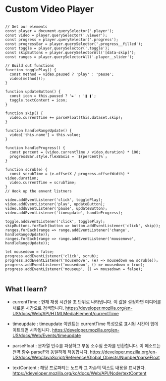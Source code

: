# Custom Video Player

<pre>
<code>
// Get our elements
const player = document.querySelector('.player');
const video = player.querySelector('.viewer');
const progress = player.querySelector('.progress');
const progressBar = player.querySelector('.progress__filled');
const toggle = player.querySelector('.toggle');
const skipButtons = player.querySelectorAll('[data-skip]');
const ranges = player.querySelectorAll('.player__slider');

// Build out functions
function togglePlay() {
  const method = video.paused ? 'play' : 'pause';
  video[method]();
}

function updateButton() {
  const icon = this.paused ? '►' : '❚ ❚';
  toggle.textContent = icon;
}

function skip() {
  video.currentTime += parseFloat(this.dataset.skip);
}

function handleRangeUpdate() {
  video['this.name'] = this.value;
}

function handleProgress() {
  const percent = (video.currentTime / video.duration) * 100;
  progressBar.style.flexBasis = `${percent}%`;
}

function scrub(e) {
  const scrubTime = (e.offsetX / progress.offsetWidth) * video.duration;
  video.currentTime = scrubTime;
}
// Hook up the envent listners

video.addEventListener('click', togglePlay);
video.addEventListener('play', updateButton);
video.addEventListener('pause', updateButton);
video.addEventListener('timeupdate', handleProgress);

toggle.addEventListener('click', togglePlay);
skipButtons.forEach(button => button.addEventListener('click', skip));
ranges.forEach(range => range.addEventListener('change', handleRangeUpdate));
ranges.forEach(range => range.addEventListener('mousemove', handleRangeUpdate));

let mousedown = false;
progress.addEventListener('click', scrub);
progress.addEventListener('mousemove', (e) => mousedown && scrub(e));
progress.addEventListener('mousedown', () => mousedown = true);
progress.addEventListener('mouseup', () => mousedown = false);
</code>
</pre>

## What I learn?
- currentTime : 현재 재생 시간을 초 단위로 나타냅니다. 이 값을 설정하면 미디어를 새로운 시간으로 검색합니다.
https://developer.mozilla.org/en-US/docs/Web/API/HTMLMediaElement/currentTime

- timeupdate : timeupdate 이벤트는 currentTime 특성으로 표시된 시간이 업데이트되면 시작됩니다.
https://developer.mozilla.org/en-US/docs/Web/Events/timeupdate

- parseFloat : 문자열 인수를 파싱하고 부동 소수점 숫자를 반환합니다. 이 메소드는 전역 함수 parseF와 동일하게 작동합니다.
https://developer.mozilla.org/en-US/docs/Web/JavaScript/Reference/Global_Objects/Number/parseFloat

- textContent : 해당 프로퍼티는 노드와 그 자손의 텍스트 내용을 표시한다.
https://developer.mozilla.org/ko/docs/Web/API/Node/textContent




